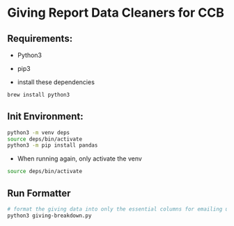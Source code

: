 # Giving Report Data Cleaners for CCB

## Requirements:

- Python3
- pip3

- install these dependencies

```bash
brew install python3
```

## Init Environment:

```bash
python3 -m venv deps
source deps/bin/activate
python3 -m pip install pandas
```

- When running again, only activate the venv

```bash
source deps/bin/activate
```

## Run Formatter

```bash
# format the giving data into only the essential columns for emailing users
python3 giving-breakdown.py
```
